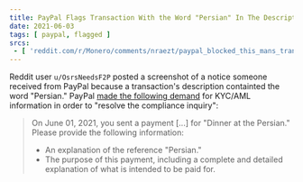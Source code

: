 ```yaml
---
title: PayPal Flags Transaction With the Word "Persian" In The Description
date: 2021-06-03
tags: [ paypal, flagged ]
srcs:
 - [ 'reddit.com/r/Monero/comments/nraezt/paypal_blocked_this_mans_transaction_because_the/', 'archive.ph/E5Pme' ]
---
```


Reddit user `u/OsrsNeedsF2P` posted a screenshot of a notice someone received
from PayPal because a transaction's description containted the word "Persian."
PayPal [made the following demand](notice.jpg) for KYC/AML information in order
to "resolve the compliance inquiry":

> On June 01, 2021, you sent a payment [...] for "Dinner at the Persian."
> Please provide the following information:
> * An explanation of the reference "Persian."
> * The purpose of this payment, including a complete and detailed explanation
> of what is intended to be paid for.
